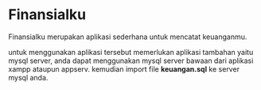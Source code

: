 # Finansialku
Finansialku merupakan aplikasi sederhana untuk mencatat keuanganmu.

untuk menggunakan aplikasi tersebut memerlukan aplikasi tambahan yaitu mysql server, anda dapat menggunakan mysql server bawaan dari aplikasi xampp ataupun appserv.
kemudian import file **keuangan.sql** ke server mysql anda.
